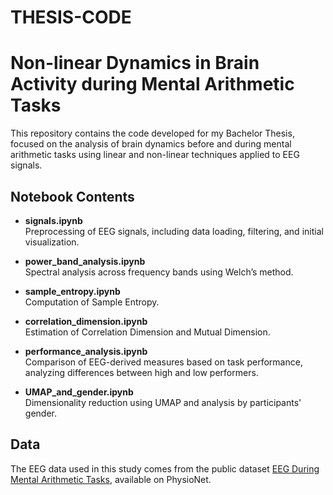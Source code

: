 # THESIS-CODE
# Non-linear Dynamics in Brain Activity during Mental Arithmetic Tasks

This repository contains the code developed for my Bachelor Thesis, focused on the analysis of brain dynamics before and during mental arithmetic tasks using linear and non-linear techniques applied to EEG signals.

## Notebook Contents

- **signals.ipynb**  
  Preprocessing of EEG signals, including data loading, filtering, and initial visualization.

- **power_band_analysis.ipynb**  
  Spectral analysis across frequency bands using Welch’s method.

- **sample_entropy.ipynb**  
  Computation of Sample Entropy.

- **correlation_dimension.ipynb**  
  Estimation of Correlation Dimension and Mutual Dimension.

- **performance_analysis.ipynb**  
  Comparison of EEG-derived measures based on task performance, analyzing differences between high and low performers.

- **UMAP_and_gender.ipynb**  
  Dimensionality reduction using UMAP and analysis by participants' gender.

## Data

The EEG data used in this study comes from the public dataset [EEG During Mental Arithmetic Tasks](https://physionet.org/content/eegmat/1.0.0/), available on PhysioNet. 
